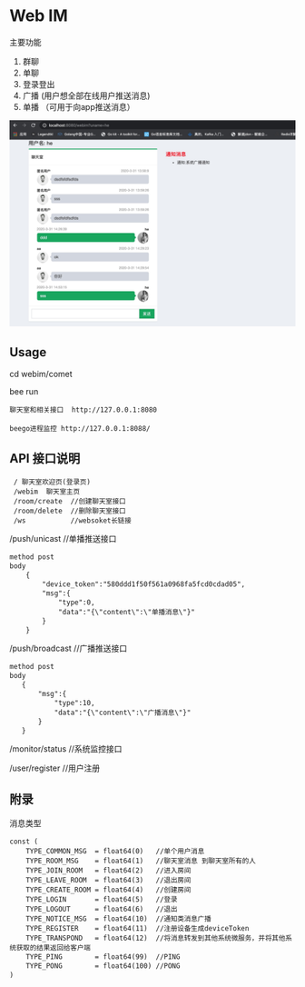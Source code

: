# Web IM
主要功能
1. 群聊
2. 单聊
3. 登录登出
4. 广播  (用户想全部在线用户推送消息)
5. 单播 （可用于向app推送消息）

![Image text](./1585640224614.jpg)
## Usage

cd webim/comet

bee run

```
聊天室和相关接口  http://127.0.0.1:8080 

beego进程监控 http://127.0.0.1:8088/
```

## API 接口说明

```
 / 聊天室欢迎页(登录页)
 /webim  聊天室主页
 /room/create  //创建聊天室接口
 /room/delete  //删除聊天室接口
 /ws           //websoket长链接
```

 /push/unicast   //单播推送接口
``` 
method post
body
    {
		"device_token":"580ddd1f50f561a0968fa5fcd0cdad05",
		"msg":{
			"type":0,
			"data":"{\"content\":\"单播消息\"}"
		}
	}
```
 /push/broadcast  //广播推送接口
 ``` 
method post
body
    {
		"msg":{
			"type":10,
			"data":"{\"content\":\"广播消息\"}"
		}
	}
```
 /monitor/status  //系统监控接口

/user/register    //用户注册
## 附录
消息类型
```
const (
	TYPE_COMMON_MSG  = float64(0)   //单个用户消息
	TYPE_ROOM_MSG    = float64(1)   //聊天室消息 到聊天室所有的人
	TYPE_JOIN_ROOM   = float64(2)   //进入房间
	TYPE_LEAVE_ROOM  = float64(3)   //退出房间
	TYPE_CREATE_ROOM = float64(4)   //创建房间
	TYPE_LOGIN       = float64(5)   //登录
	TYPE_LOGOUT      = float64(6)   //退出
	TYPE_NOTICE_MSG  = float64(10)  //通知类消息广播
	TYPE_REGISTER    = float64(11)  //注册设备生成deviceToken
	TYPE_TRANSPOND   = float64(12)  //将消息转发到其他系统微服务，并将其他系统获取的结果返回给客户端
	TYPE_PING        = float64(99)  //PING
	TYPE_PONG        = float64(100) //PONG
)
```